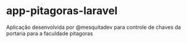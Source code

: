 # app-pitagoras-laravel
Aplicação desenvolvida por @mesquitadev para controle de chaves da portaria para a faculdade pitagoras
